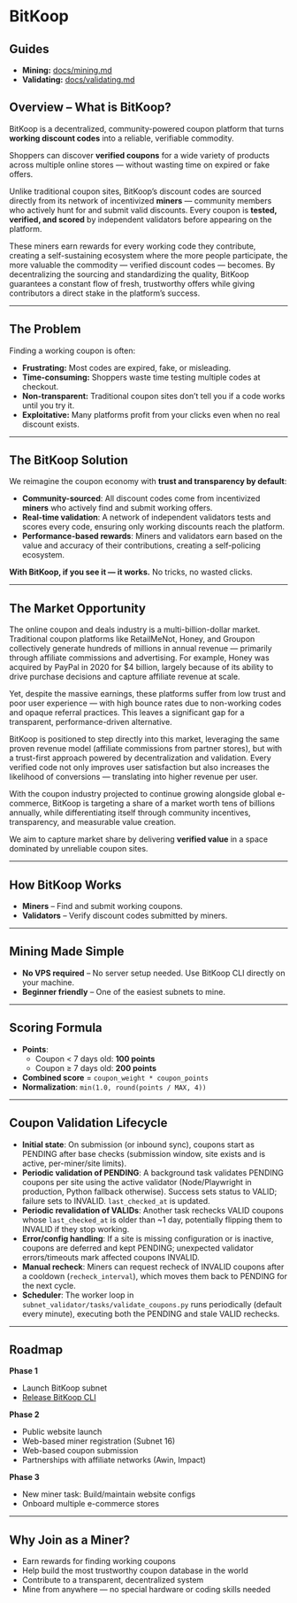 # BitKoop

## Guides
- **Mining:** [docs/mining.md](https://github.com/BitKoopLabs/BitKoop/blob/main/docs/mining.md)  
- **Validating:** [docs/validating.md](https://github.com/BitKoopLabs/BitKoop/blob/main/docs/validating.md)

## Overview – What is BitKoop?
BitKoop is a decentralized, community-powered coupon platform that turns **working discount codes** into a reliable, verifiable commodity.

Shoppers can discover **verified coupons** for a wide variety of products across multiple online stores — without wasting time on expired or fake offers.

Unlike traditional coupon sites, BitKoop’s discount codes are sourced directly from its network of incentivized **miners** — community members who actively hunt for and submit valid discounts. Every coupon is **tested, verified, and scored** by independent validators before appearing on the platform.

These miners earn rewards for every working code they contribute, creating a self-sustaining ecosystem where the more people participate, the more valuable the commodity — verified discount codes — becomes. By decentralizing the sourcing and standardizing the quality, BitKoop guarantees a constant flow of fresh, trustworthy offers while giving contributors a direct stake in the platform’s success.

---

## The Problem
Finding a working coupon is often:
- **Frustrating:** Most codes are expired, fake, or misleading.
- **Time-consuming:** Shoppers waste time testing multiple codes at checkout.
- **Non-transparent:** Traditional coupon sites don’t tell you if a code works until you try it.
- **Exploitative:** Many platforms profit from your clicks even when no real discount exists.

---

## The BitKoop Solution
We reimagine the coupon economy with **trust and transparency by default**:

- **Community-sourced**: All discount codes come from incentivized **miners** who actively find and submit working offers.
- **Real-time validation**: A network of independent validators tests and scores every code, ensuring only working discounts reach the platform.
- **Performance-based rewards**: Miners and validators earn based on the value and accuracy of their contributions, creating a self-policing ecosystem.

**With BitKoop, if you see it — it works.** No tricks, no wasted clicks.

---

## The Market Opportunity
The online coupon and deals industry is a multi-billion-dollar market. Traditional coupon platforms like RetailMeNot, Honey, and Groupon collectively generate hundreds of millions in annual revenue — primarily through affiliate commissions and advertising. For example, Honey was acquired by PayPal in 2020 for $4 billion, largely because of its ability to drive purchase decisions and capture affiliate revenue at scale.

Yet, despite the massive earnings, these platforms suffer from low trust and poor user experience — with high bounce rates due to non-working codes and opaque referral practices. This leaves a significant gap for a transparent, performance-driven alternative.

BitKoop is positioned to step directly into this market, leveraging the same proven revenue model (affiliate commissions from partner stores), but with a trust-first approach powered by decentralization and validation. Every verified code not only improves user satisfaction but also increases the likelihood of conversions — translating into higher revenue per user.

With the coupon industry projected to continue growing alongside global e-commerce, BitKoop is targeting a share of a market worth tens of billions annually, while differentiating itself through community incentives, transparency, and measurable value creation.

We aim to capture market share by delivering **verified value** in a space dominated by unreliable coupon sites.

---

## How BitKoop Works
- **Miners** – Find and submit working coupons.
- **Validators** – Verify discount codes submitted by miners.

---

## Mining Made Simple
- **No VPS required** – No server setup needed. Use BitKoop CLI directly on your machine.
- **Beginner friendly** – One of the easiest subnets to mine.

---

## Scoring Formula
- **Points**:
  - Coupon < 7 days old: **100 points**
  - Coupon ≥ 7 days old: **200 points**
- **Combined score** = `coupon_weight * coupon_points`
- **Normalization**: `min(1.0, round(points / MAX, 4))`

---

## Coupon Validation Lifecycle
- **Initial state**: On submission (or inbound sync), coupons start as PENDING after base checks (submission window, site exists and is active, per-miner/site limits).
- **Periodic validation of PENDING**: A background task validates PENDING coupons per site using the active validator (Node/Playwright in production, Python fallback otherwise). Success sets status to VALID; failure sets to INVALID. `last_checked_at` is updated.
- **Periodic revalidation of VALIDs**: Another task rechecks VALID coupons whose `last_checked_at` is older than ~1 day, potentially flipping them to INVALID if they stop working.
- **Error/config handling**: If a site is missing configuration or is inactive, coupons are deferred and kept PENDING; unexpected validator errors/timeouts mark affected coupons INVALID.
- **Manual recheck**: Miners can request recheck of INVALID coupons after a cooldown (`recheck_interval`), which moves them back to PENDING for the next cycle.
- **Scheduler**: The worker loop in `subnet_validator/tasks/validate_coupons.py` runs periodically (default every minute), executing both the PENDING and stale VALID rechecks.

---

## Roadmap
**Phase 1**
- Launch BitKoop subnet
- [Release BitKoop CLI](https://github.com/BitKoopLabs/BitKoop-CLI)

**Phase 2**
- Public website launch
- Web-based miner registration (Subnet 16)
- Web-based coupon submission
- Partnerships with affiliate networks (Awin, Impact)

**Phase 3**
- New miner task: Build/maintain website configs
- Onboard multiple e-commerce stores

---

## Why Join as a Miner?
- Earn rewards for finding working coupons
- Help build the most trustworthy coupon database in the world
- Contribute to a transparent, decentralized system
- Mine from anywhere — no special hardware or coding skills needed
